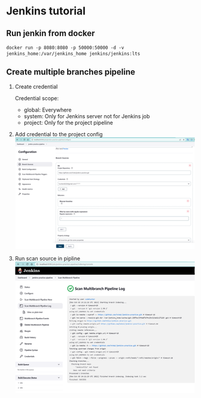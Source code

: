 # Jenkins tutorial

## Run jenkin from docker

```shell
docker run -p 8080:8080 -p 50000:50000 -d -v jenkins_home:/var/jenkins_home jenkins/jenkins:lts
```

## Create multiple branches pipeline

1. Create credential

    Credential scope:
    - global: Everywhere
    - system: Only for Jenkins server not for Jenkins job
    - project: Only for the project pipeline

2. Add credential to the project config
   ![config branch](docs/assets/config-branch-sources.png)
3. Run scan source in pipline
   ![run scan source](docs/assets/run-scan-pipeline.png)

